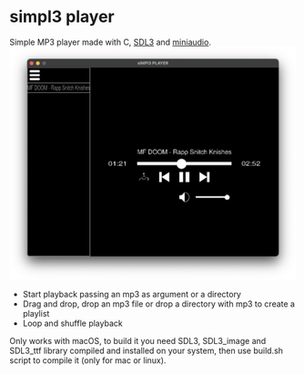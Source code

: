 # simpl3 player
Simple MP3 player made with C, [SDL3](https://github.com/libsdl-org/SDL) and [miniaudio](https://github.com/mackron/miniaudio).
<img src="assets/demoimg.png" alt="demoimg.png">

* Start playback passing an mp3 as argument or a directory
* Drag and drop, drop an mp3 file or drop a directory with mp3 to create a playlist
* Loop and shuffle playback

Only works with macOS, to build it you need SDL3, SDL3_image and SDL3_ttf library compiled and installed on your system, then use build.sh script to compile it (only for mac or linux).
